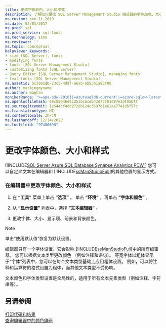 ```yaml
---
title: 更改字体颜色、大小和样式
description: 了解如何更改 SQL Server Management Studio 编辑器的字体颜色、大小和样式。 不同文本类型（如注释和语句）的颜色可能不同。
ms.custom: seo-lt-2019
ms.date: 03/01/2017
ms.prod: sql
ms.prod_service: sql-tools
ms.technology: ssms
ms.reviewer: ''
ms.topic: conceptual
helpviewer_keywords:
- size [SQL Server], fonts
- modifying fonts
- fonts [SQL Server Management Studio]
- customizing fonts [SQL Server]
- Query Editor [SQL Server Management Studio], managing fonts
- text fonts [SQL Server Management Studio]
ms.assetid: 5c3061db-23c5-4d9f-a6ab-6b53a1a83f88
author: markingmyname
ms.author: maghan
monikerRange: '>=aps-pdw-2016||=azuresqldb-current||=azure-sqldw-latest||>=sql-server-2016||>=sql-server-linux-2017||=azuresqldb-mi-current'
ms.openlocfilehash: 69c82046e9c253bc6ceb43d7cf01d87e3df05bff
ms.sourcegitcommit: 1a544cf4dd2720b124c3697d1e62ae7741db757c
ms.translationtype: HT
ms.contentlocale: zh-CN
ms.lasthandoff: 12/14/2020
ms.locfileid: "97480698"
---
```

# <a name="change-font-color-size-and-style"></a>更改字体颜色、大小和样式
[!INCLUDE[SQL Server Azure SQL Database Synapse Analytics PDW ](../../includes/applies-to-version/sql-asdb-asdbmi-asa-pdw.md)]
  您可以自定义文本在编辑器和 [!INCLUDE[ssManStudioFull](../../includes/ssmanstudiofull-md.md)]的其他位置的显示方式。  
  
### <a name="to-change-font-color-size-and-style-in-the-editor"></a>在编辑器中更改字体颜色、大小和样式  
  
1.  在 **“工具”** 菜单上单击 **“选项”** 。 单击 **“环境”** ，再单击 **“字体和颜色”** 。  
  
2.  从 **“显示设置”** 列表中，选择 **“文本编辑器”** 。  
  
3.  更改字体、大小、显示项、前景和背景颜色。  
  
> [!NOTE]  
>  单击“使用默认值”恢复为默认设置。  
  
 编辑器只有一个字体设置，它会影响 [!INCLUDE[ssManStudioFull](../../includes/ssmanstudiofull-md.md)]中的所有编辑器。 您可以根据文本类型更改颜色 （例如注释和语句）。 等宽字体以粗体显示于“字体”列表中，您可以在每个文本类型基础上应用粗体设置。 例如，可以将注释和运算符的格式设置为粗体，而其他文本类型不受影响。  
  
 文本颜色和字体类型设置是全局性的，适用于所有文本元素类型（例如注释、字符串等）。  
  
## <a name="see-also"></a>另请参阅  
 [打印代码和结果](./print-code-and-results.md)   
 [查询编辑器中的颜色编码](./color-coding-in-query-editors.md)  
  
